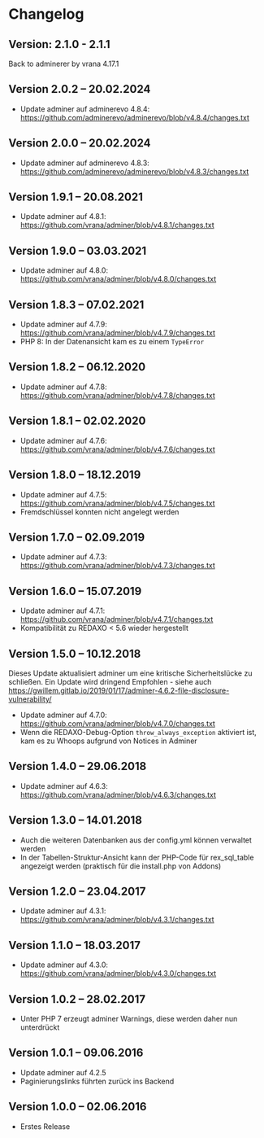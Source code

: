 Changelog
=========

Version: 2.1.0 - 2.1.1
--------------------------
Back to adminerer by vrana 4.17.1

Version 2.0.2 – 20.02.2024
--------------------------

* Update adminer auf adminerevo 4.8.4: https://github.com/adminerevo/adminerevo/blob/v4.8.4/changes.txt

Version 2.0.0 – 20.02.2024
--------------------------

* Update adminer auf adminerevo 4.8.3: https://github.com/adminerevo/adminerevo/blob/v4.8.3/changes.txt


Version 1.9.1 – 20.08.2021
--------------------------

* Update adminer auf 4.8.1: https://github.com/vrana/adminer/blob/v4.8.1/changes.txt


Version 1.9.0 – 03.03.2021
--------------------------

* Update adminer auf 4.8.0: https://github.com/vrana/adminer/blob/v4.8.0/changes.txt


Version 1.8.3 – 07.02.2021
--------------------------

* Update adminer auf 4.7.9: https://github.com/vrana/adminer/blob/v4.7.9/changes.txt
* PHP 8: In der Datenansicht kam es zu einem `TypeError`


Version 1.8.2 – 06.12.2020
--------------------------

* Update adminer auf 4.7.8: https://github.com/vrana/adminer/blob/v4.7.8/changes.txt


Version 1.8.1 – 02.02.2020
--------------------------

* Update adminer auf 4.7.6: https://github.com/vrana/adminer/blob/v4.7.6/changes.txt


Version 1.8.0 – 18.12.2019
--------------------------

* Update adminer auf 4.7.5: https://github.com/vrana/adminer/blob/v4.7.5/changes.txt
* Fremdschlüssel konnten nicht angelegt werden


Version 1.7.0 – 02.09.2019
--------------------------

* Update adminer auf 4.7.3: https://github.com/vrana/adminer/blob/v4.7.3/changes.txt


Version 1.6.0 – 15.07.2019
--------------------------

* Update adminer auf 4.7.1: https://github.com/vrana/adminer/blob/v4.7.1/changes.txt
* Kompatibilität zu REDAXO < 5.6 wieder hergestellt


Version 1.5.0 – 10.12.2018
--------------------------

Dieses Update aktualisiert adminer um eine kritische Sicherheitslücke zu schließen.
Ein Update wird dringend Empfohlen - siehe auch https://gwillem.gitlab.io/2019/01/17/adminer-4.6.2-file-disclosure-vulnerability/

* Update adminer auf 4.7.0: https://github.com/vrana/adminer/blob/v4.7.0/changes.txt
* Wenn die REDAXO-Debug-Option `throw_always_exception` aktiviert ist, kam es zu Whoops aufgrund von Notices in Adminer


Version 1.4.0 – 29.06.2018
--------------------------

* Update adminer auf 4.6.3: https://github.com/vrana/adminer/blob/v4.6.3/changes.txt


Version 1.3.0 – 14.01.2018
--------------------------

* Auch die weiteren Datenbanken aus der config.yml können verwaltet werden
* In der Tabellen-Struktur-Ansicht kann der PHP-Code für rex_sql_table angezeigt werden (praktisch für die install.php von Addons)


Version 1.2.0 – 23.04.2017
--------------------------

* Update adminer auf 4.3.1: https://github.com/vrana/adminer/blob/v4.3.1/changes.txt


Version 1.1.0 – 18.03.2017
--------------------------

* Update adminer auf 4.3.0: https://github.com/vrana/adminer/blob/v4.3.0/changes.txt


Version 1.0.2 – 28.02.2017
--------------------------

* Unter PHP 7 erzeugt adminer Warnings, diese werden daher nun unterdrückt


Version 1.0.1 – 09.06.2016
--------------------------

* Update adminer auf 4.2.5
* Paginierungslinks führten zurück ins Backend


Version 1.0.0 – 02.06.2016
--------------------------

* Erstes Release
